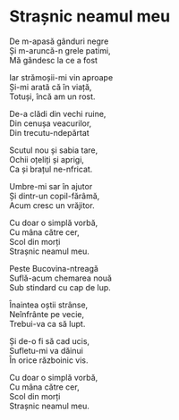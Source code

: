 # Strașnic neamul meu

De m-apasă gânduri negre\
Și m-aruncă-n grele patimi,\
Mă gândesc la ce a fost

Iar strămoșii-mi vin aproape\
Și-mi arată că în viață,\
Totuși, încă am un rost.

De-a clădi din vechi ruine,\
Din cenușa veacurilor,\
Din trecutu-ndepărtat

Scutul nou și sabia tare,\
Ochii oțeliți și aprigi,\
Ca și brațul ne-nfricat.

Umbre-mi sar în ajutor\
Și dintr-un copil-fărâmă,\
Acum cresc un vrăjitor.

Cu doar o simplă vorbă,\
Cu mâna către cer,\
Scol din morți\
Strașnic neamul meu.

Peste Bucovina-ntreagă\
Suflă-acum chemarea nouă\
Sub stindard cu cap de lup.

Înaintea oștii strânse,\
Neînfrânte pe vecie,\
Trebui-va ca să lupt.

Și de-o fi să cad ucis,\
Sufletu-mi va dăinui\
În orice războinic vis.

Cu doar o simplă vorbă,\
Cu mâna către cer,\
Scol din morți\
Strașnic neamul meu.
